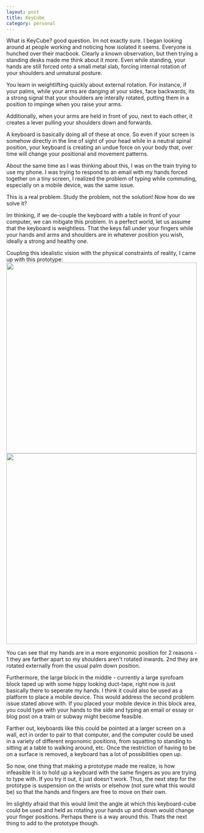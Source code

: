 ```yaml
---
layout: post
title: KeyCube
category: personal
---
```


What is KeyCube? good question. Im not exactly sure. I began looking around at people working and noticing how isolated it seems. Everyone is hunched over their macbook. Clearly a known observation, but then trying a standing desks made me think about it more. Even while standing, your hands are still forced onto a small metal slab, forcing internal rotation of your shoulders and unnatural posture. 

You learn in weightlifting quickly about external rotation. For instance, if your palms, while your arms are danging at your sides, face backwards, its a strong signal that your shoulders are interally rotated, putting them in a position to impinge when you raise your arms. 

Additionally, when your arms are held in front of you, next to each other, it creates a lever pulling your shoulders down and forwards. 

A keyboard is basically doing all of these at once. So even if your screen is somehow directly in the line of sight of your head while in a neutral spinal position, your keyboard is creating an undue force on your body that, over time will change your positional and movement patterns. 

About the same time as I was thinking about this, I was on the train trying to use my phone. I was trying to respond to an email with my hands forced together on a tiny screen, I realized the problem of typing while commuting, especially on a mobile device, was the same issue. 

This is a real problem. Study the problem, not the solution! Now how do we solve it? 

Im thinking, if we de-couple the keyboard with a table in front of your computer, we can mitigate this problem. In a perfect world, let us assume that the keyboard is weightless. That the keys fall under your fingers while your hands and arms and shoulders are in whatever position you wish, ideally a strong and healthy one. 

Coupling this idealistic vision with the physical constraints of reality, I came up with this prototype:
<img src="http://alexmarshall12.github.io/assets/img/IMG_0846.jpg" width="500" style="margin-left:auto;margin-right:auto">
<img src="http://alexmarshall12.github.io/assets/img/IMG_0861.jpg" width="500" style="margin-left:auto;margin-right:auto">

You can see that my hands are in a more ergonomic position for 2 reasons - 1 they are farther apart so my shoulders aren't rotated inwards. 2nd they are rotated externally from the usual palm down position. 

Furthermore, the large block in the middle - currently a large syrofoam block taped up with some hippy looking duct-tape, right now is just basically there to seperate my hands. I think it could also be used as a platform to place a mobile device. This would address the second problem issue stated above with. If you placed your mobile device in this block area, you could type with your hands to the side and typing an email or essay or blog post on a train or subway might become feasible. 

Farther out, keyboards like this could be pointed at a larger screen on a wall, ect in order to pair to that computer, and the computer could be used in a variety of different ergonomic positions, from squatting to standing to sitting at a table to walking around, etc. Once the restriction of having to be on a surface is removed, a keyboard has a lot of possibilities open up. 

So now, one thing that making a prototype made me realize, is how infeasible it is to hold up a keyboard with the same fingers as you are trying to type with. If you try it out, it just doesn't work. Thus, the next step for the prototype is suspension on the wrists or elsehow (not sure what this would be) so that the hands and fingers are free to move on their own. 

Im slightly afraid that this would limit the angle at which this keyboard-cube could be used and held as rotating your hands up and down would change your finger positions. Perhaps there is a way around this. Thats the next thing to add to the prototype though. 




